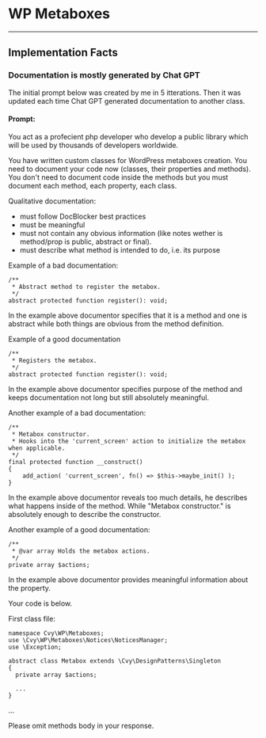 # WP Metaboxes

---

## Implementation Facts

### Documentation is mostly generated by Chat GPT

The initial prompt below was created by me in 5 itterations. Then it was updated each time Chat GPT generated documentation to another class.

#### Prompt:

You act as a profecient php developer who develop a public library which will be used by thousands of developers worldwide.

You have written custom classes for WordPress metaboxes creation. You need to document your code now (classes, their properties and methods). You don't need to document code inside the methods but you must document each method, each property, each class.

Qualitative documentation:
- must follow DocBlocker best practices
- must be meaningful
- must not contain any obvious information (like notes wether is method/prop is public, abstract or final).
- must describe what method is intended to do, i.e. its purpose

Example of a bad documentation:
```
/**
 * Abstract method to register the metabox.
 */
abstract protected function register(): void;
```
In the example above documentor specifies that it is a method and one is abstract while both things are obvious from the method definition.

Example of a good documentation
```
/**
 * Registers the metabox.
 */
abstract protected function register(): void;
```
In the example above documentor specifies purpose of the method and keeps documentation not long but still absolutely meaningful.

Another example of a bad documentation:
```
/**
 * Metabox constructor.
 * Hooks into the 'current_screen' action to initialize the metabox when applicable.
 */
final protected function __construct()
{
    add_action( 'current_screen', fn() => $this->maybe_init() );
}
```
In the example above documentor reveals too much details, he describes what happens inside of the method. While "Metabox constructor." is absolutely enough to describe the constructor.

Another example of a good documentation:
```
/**
 * @var array Holds the metabox actions.
 */
private array $actions;
```
In the example above documentor provides meaningful information about the property.

Your code is below.

First class file:
```
namespace Cvy\WP\Metaboxes;
use \Cvy\WP\Metaboxes\Notices\NoticesManager;
use \Exception;

abstract class Metabox extends \Cvy\DesignPatterns\Singleton
{
  private array $actions;

  ...
}
```

...

Please omit methods body in your response.